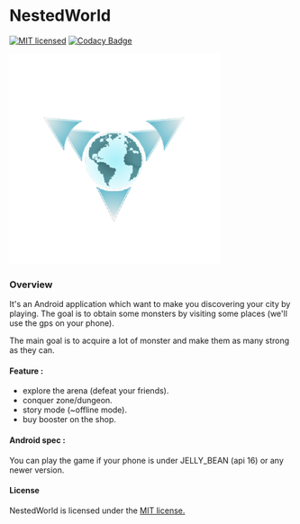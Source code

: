 # NestedWorld
[![MIT licensed](https://img.shields.io/badge/license-MIT-blue.svg)](https://raw.githubusercontent.com/hyperium/hyper/master/LICENSE)
[![Codacy Badge](https://api.codacy.com/project/badge/Grade/d3d9ec320f2a4f17acfa66097961561a)](https://www.codacy.com/app/kassisdion/NestedWorld-Android?utm_source=github.com&amp;utm_medium=referral&amp;utm_content=NestedWorld/NestedWorld-Android&amp;utm_campaign=Badge_Grade)

![Logo](https://github.com/NestedWorld/NestedWorld-Android/blob/develop/app/src/main/res/drawable-hdpi/logo.png?raw=true)


### Overview

It's an Android application which want to make you discovering your city by playing.
The goal is to obtain some monsters by visiting some places (we'll use the gps on your phone).

The main goal is to acquire a lot of monster and make them as many strong as they can.

#### Feature :

* explore the arena (defeat your friends).
* conquer zone/dungeon.
* story mode (~offline mode).
* buy booster on the shop.

#### Android spec :
You can play the game if your phone is under JELLY_BEAN (api 16) or any newer version.

#### License
NestedWorld is licensed under the [MIT license.](https://github.com/uberspot/2048-android/blob/master/LICENSE)

